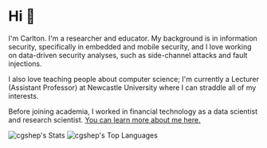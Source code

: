 # Hi 👋

I'm Carlton. I'm a researcher and educator. My background is in information security, specifically in embedded and mobile security, and I love working on data-driven security analyses, such as side-channel attacks and fault injections.

I also love teaching people about computer science; I'm currently a Lecturer (Assistant Professor) at Newcastle University where I can straddle all of my interests.

Before joining academia, I worked in financial technology as a data scientist and research scientist. [You can learn more about me here.](https://cs.gl)

![cgshep's Stats](https://github-readme-stats.vercel.app/api?username=cgshep&theme=vue-dark&show_icons=true&rank_icon=github&count_private=true)
![cgshep's Top Languages](https://github-readme-stats.vercel.app/api/top-langs/?username=cgshep&theme=vue-dark&show_icons=true&hide_border=true&layout=compact)